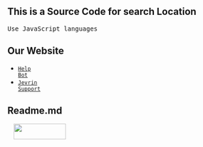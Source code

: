 <h2>This is a Source Code for search Location</h2>

<pre>Use JavaScript languages</pre>

## Our Website

- <code><a href="https://www.jgchhelpbot.cf" target="blank_" title="Website...">Help Bot</a></code>
- <code><a href="https://www.jevrinsupport.ml" target="blank_" title="Website for support only">Jevrin Support</a></code>

## Readme.md
<a href="https://github.com/jevrin/readme.md" style="margin-left: 1em; margin-right: 1em;" target="_blank" title="readme.md"><img alt="" data-original-height="34" data-original-width="114" height="35" src="https://lh3.googleusercontent.com/-tb7p5xGE-qA/YZUICwrV4yI/AAAAAAAABbM/-x4gK3WKRRkKjZecVWoMZJQtcMtZVe_BwCLcBGAsYHQ/w117-h35/image.png" width="117" /></a></div>
